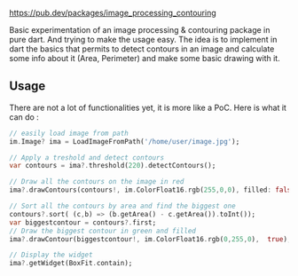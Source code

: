 https://pub.dev/packages/image_processing_contouring

Basic experimentation of an image processing & contouring package in pure dart. And trying to make the usage easy.
The idea is to implement in dart the basics that permits to detect contours in an image and calculate some info about it (Area, Perimeter) and make some basic drawing with it.

## Usage

There are not a lot of functionalities yet, it is more like a PoC. Here is what it can do :

```dart
// easily load image from path
im.Image? ima = LoadImageFromPath('/home/user/image.jpg');

// Apply a treshold and detect contours
var contours = ima?.threshold(220).detectContours();

// Draw all the contours on the image in red
ima?.drawContours(contours!, im.ColorFloat16.rgb(255,0,0), filled: false);

// Sort all the contours by area and find the biggest one
contours?.sort( (c,b) => (b.getArea() - c.getArea()).toInt());
var biggestcontour = contours?.first;
// Draw the biggest contour in green and filled
ima?.drawContour(biggestcontour!, im.ColorFloat16.rgb(0,255,0),  true);

// Display the widget
ima?.getWidget(BoxFit.contain);
```

